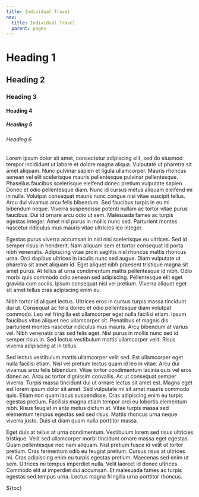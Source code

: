 ```yaml
---
title: Individual Travel
nav:
  title: Individual Travel
  parent: pages
---
```


# Heading 1

## Heading 2

### Heading 3

#### Heading 4

##### Heading 5

###### Heading 6

Lorem ipsum dolor sit amet, consectetur adipiscing elit, sed do eiusmod tempor incididunt ut labore et dolore magna aliqua. Vulputate ut pharetra sit amet aliquam. Nunc pulvinar sapien et ligula ullamcorper. Mauris rhoncus aenean vel elit scelerisque mauris pellentesque pulvinar pellentesque. Phasellus faucibus scelerisque eleifend donec pretium vulputate sapien. Donec et odio pellentesque diam. Nunc id cursus metus aliquam eleifend mi in nulla. Volutpat consequat mauris nunc congue nisi vitae suscipit tellus. Arcu dui vivamus arcu felis bibendum. Sed faucibus turpis in eu mi bibendum neque. Viverra suspendisse potenti nullam ac tortor vitae purus faucibus. Dui id ornare arcu odio ut sem. Malesuada fames ac turpis egestas integer. Amet nisl purus in mollis nunc sed. Parturient montes nascetur ridiculus mus mauris vitae ultricies leo integer.

Egestas purus viverra accumsan in nisl nisi scelerisque eu ultrices. Sed id semper risus in hendrerit. Nam aliquam sem et tortor consequat id porta nibh venenatis. Adipiscing vitae proin sagittis nisl rhoncus mattis rhoncus urna. Orci dapibus ultrices in iaculis nunc sed augue. Diam vulputate ut pharetra sit amet aliquam id. Eget aliquet nibh praesent tristique magna sit amet purus. At tellus at urna condimentum mattis pellentesque id nibh. Odio morbi quis commodo odio aenean sed adipiscing. Pellentesque elit eget gravida cum sociis. Ipsum consequat nisl vel pretium. Viverra aliquet eget sit amet tellus cras adipiscing enim eu.

Nibh tortor id aliquet lectus. Ultrices eros in cursus turpis massa tincidunt dui ut. Consequat ac felis donec et odio pellentesque diam volutpat commodo. Leo vel fringilla est ullamcorper eget nulla facilisi etiam. Ipsum faucibus vitae aliquet nec ullamcorper sit. Penatibus et magnis dis parturient montes nascetur ridiculus mus mauris. Arcu bibendum at varius vel. Nibh venenatis cras sed felis eget. Nisl purus in mollis nunc sed id semper risus in. Sed lectus vestibulum mattis ullamcorper velit. Risus viverra adipiscing at in tellus.

Sed lectus vestibulum mattis ullamcorper velit sed. Est ullamcorper eget nulla facilisi etiam. Nisl vel pretium lectus quam id leo in vitae. Arcu dui vivamus arcu felis bibendum. Vitae tortor condimentum lacinia quis vel eros donec ac. Arcu ac tortor dignissim convallis. Ac ut consequat semper viverra. Turpis massa tincidunt dui ut ornare lectus sit amet est. Magna eget est lorem ipsum dolor sit amet. Sed vulputate mi sit amet mauris commodo quis. Etiam non quam lacus suspendisse. Cras adipiscing enim eu turpis egestas pretium. Facilisis magna etiam tempor orci eu lobortis elementum nibh. Risus feugiat in ante metus dictum at. Vitae turpis massa sed elementum tempus egestas sed sed risus. Mattis rhoncus urna neque viverra justo. Duis ut diam quam nulla porttitor massa.

Eget duis at tellus at urna condimentum. Vestibulum lorem sed risus ultricies tristique. Velit sed ullamcorper morbi tincidunt ornare massa eget egestas. Quam pellentesque nec nam aliquam. Nisl pretium fusce id velit ut tortor pretium. Cras fermentum odio eu feugiat pretium. Cursus risus at ultrices mi. Cras adipiscing enim eu turpis egestas pretium. Maecenas sed enim ut sem. Ultrices mi tempus imperdiet nulla. Velit laoreet id donec ultrices. Commodo elit at imperdiet dui accumsan. Et malesuada fames ac turpis egestas sed tempus urna. Lectus magna fringilla urna porttitor rhoncus.

${toc}
